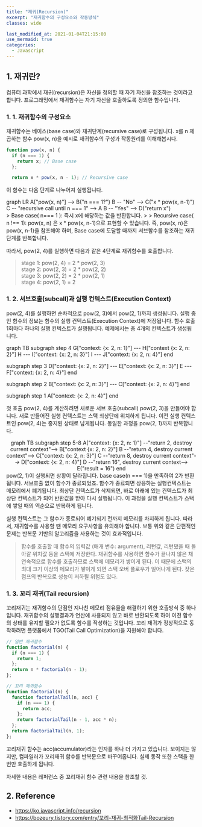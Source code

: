```yaml
---
title: "재귀(Recursion)"
excerpt: "재귀함수의 구성요소와 작동방식"
classes: wide

last_modified_at: 2021-01-04T21:15:00
use_mermaid: true
categories:
  - Javascript
---
```


## 1. 재귀란?
컴퓨터 과학에서 재귀(recursion)은 자신을 정의할 때 자기 자신을 참조하는 것이라고 합니다. 프로그래밍에서 재귀함수는 자기 자신을 호출하도록 정의한 함수입니다.



### 1. 1. 재귀함수의 구성요소
재귀함수는 베이스(base case)와 재귀단계(recursive case)로 구성됩니다.
x를 n 제곱하는 함수 pow(x, n)을 예시로 재귀함수의 구성과 작동원리를 이해해봅시다.
```js
function pow(x, n) {
  if (n === 1) {
    return x; // Base case
  };

  return x * pow(x, n - 1); // Recursive case
````

이 함수는 다음 단계로 나누어져 실행됩니다.

<div class = "mermaid">
graph LR
A["pow(x, n)"] --> B{"n === 1?"}
B -- "No" --> C("x * pow(x, n-1)")
C -- "recursive call until n === 1" --> A
B -- "Yes" --> D("return x")
</div>
> Base case( n=== 1 ): 즉시 x에 해당하는 값을 반환합니다.
> 
> Recursive case( n !== 1): pow(x, n) 은 x * pow(x, n-1)으로 표현할 수 있습니다. 즉, pow(x, n)은 pow(x, n-1)을 참조해야 하며, Base case에 도달할 때까지 서브함수를 참조하는 재귀단계를 반복합니다.

따라서, pow(2, 4)를 실행하면 다음과 같은 4단계로 재귀함수를 호출합니다.
>stage 1: pow(2, 4) = 2 * pow(2, 3)     
>stage 2: pow(2, 3) = 2 * pow(2, 2)    
>stage 3: pow(2, 2) = 2 * pow(2, 1)    
>stage 4: pow(2, 1) = 2


### 1. 2. 서브호출(subcall)과 실행 컨텍스트(Execution Context)

pow(2, 4)를 실행하면 순차적으로 pow(2, 3)에서 pow(2, 1)까지 생성됩니다. 실행 중인 함수의 정보는 함수의 실행 컨텍스트(Execution Context)에 저장됩니다. 함수 호출 1회마다 하나의 실행 컨텍스트가 실행됩니다. 예제에서는 총 4개의 컨텍스트가 생성됩니다.

<div class = "mermaid">
graph TB
subgraph step 4
G["context: {x: 2, n: 1}"] --- H["context {x: 2, n: 2}"]
H --- I["context: {x: 2, n: 3}"]
I --- J["context: {x: 2, n: 4}"]
end

subgraph step 3
D["context: {x: 2, n: 2}"] --- E["context: {x: 2, n: 3}"]
E --- F["context: {x: 2, n: 4}"]
end

subgraph step 2
B["context: {x: 2, n: 3}"] --- C["context: {x: 2, n: 4}"]
end

subgraph step 1
A["context: {x: 2, n: 4}"]
end
</div>

첫 호출 pow(2, 4)를 계산하려면 새로운 서브 호출(subcall) pow(2, 3)을 만들어야 합니다. 새로 만들어진 실행 컨텍스트는 스택 최상단에 위치하게 됩니다. 이전 실행 컨텍스트인 pow(2, 4)는 중지된 상태로 남게됩니다. 동일한 과정을 pow(2, 1)까지 반복합니다.

<center><div class = "mermaid">
graph TB
subgraph step 5-8
A["context: {x: 2, n: 1}"] --"return 2, destroy current context"--> B["context {x: 2, n: 2}"]
B --"return 4, destroy current context"--> C["context: {x: 2, n: 3}"]
C --"return 8, destroy current context"--> D["context: {x: 2, n: 4}"]
D --"return 16", destroy current context--> E("result = 16")
end
</div></center>
pow(2, 1)이 실행되면 상황이 달라집니다. base case(n === 1)을 만족하여 2가 반환됩니다. 서브호출 없이 함수가 종료되었죠. 함수가 종료되면 상응하는 실행컨텍스트는 메모리에서 폐기됩니다. 최상단 컨텍스트가 삭제되면, 바로 아래에 있는 컨텍스트가 최상단 컨텍스트가 되어 반환값을 받아 다시 실행됩니다. 이 과정을 실행 컨텍스트가 스택에 쌓일 때의 역순으로 반복하게 됩니다.

실행 컨텍스트는 그 함수가 종료되어 폐기되기 전까지 메모리를 차지하게 됩니다. 따라서, 재귀함수를 사용할 땐 메모리 요구사항을 유의해야 합니다. 보통 위와 같은 단편적인 문제는 반복문 기반의 알고리즘을 사용하는 것이 효과적입니다.

>함수를 호출할 때 함수의 입력값 (매개 변수: argument), 리턴값, 리턴됐을 때 돌아갈 위치값 등을 스택에 저장한다. 재귀함수를 사용하면 함수가 끝나지 않은 채 연속적으로 함수를 호출하므로 스택에 메모리가 쌓이게 된다. 이 때문에 스택의 최대 크기 이상의 메모리가 쌓이게 되면 스택 오버 플로우가 일어나게 된다. 잦은 점프의 반복으로 성능이 저하될 위험도 있다.


### 1. 3. 꼬리 재귀(Tail recursion)
꼬리재귀는 재귀함수의 단점인 지나친 메모리 점유율을 해결하기 위한 호출방식 중 하나입니다. 재귀함수의 실행결과가 연산에 사용되지 않고 바로 반환되도록 하여 이전 함수의 상태를 유지할 필요가 없도록 함수를 작성하는 것입니다. 꼬리 재귀가 정상적으로 동작하려면 플랫폼에서 TGO(Tail Call Optimization)을 지원해야 합니다.

```js
// 일반 재귀함수
function factorial(n) {
  if (n === 1) {
    return 1;
  };
  return n * factorial(n - 1);
};

// 꼬리 재귀함수
function factorial(n) {
  function factorialTail(n, acc) {
    if (n === 1) {
      return acc;
    };
    return factorialTail(n - 1, acc * n);
  };
  return factorialTail(n, 1);
};
````

꼬리재귀 함수는 acc(accumulator)라는 인자를 하나 더 가지고 있습니다. 보이지는 않지만, 컴파일러가 꼬리재귀 함수를 반복문으로 바꾸어줍니다. 실제 동작 또한 스택을 한 번만 호출하게 됩니다.

자세한 내용은 레퍼런스 중 꼬리재귀 함수 관련 내용을 참조할 것.

## 2. Reference
* https://ko.javascript.info/recursion
* https://bozeury.tistory.com/entry/꼬리-재귀-최적화Tail-Recursion
